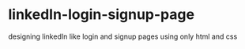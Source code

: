 # linkedIn-login-signup-page
designing linkedIn like login and signup pages using only html and css
